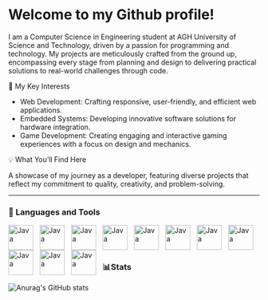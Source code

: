 # Welcome to my Github profile!

I am a Computer Science in Engineering student at AGH University of Science and Technology, driven by a passion for programming and technology. My projects are meticulously crafted from the ground up, encompassing every stage from planning and design to delivering practical solutions to real-world challenges through code.

🔧 My Key Interests
  - Web Development: Crafting responsive, user-friendly, and efficient web applications.
  - Embedded Systems: Developing innovative software solutions for hardware integration.
  - Game Development: Creating engaging and interactive gaming experiences with a focus on design and mechanics.

💡 What You’ll Find Here

A showcase of my journey as a developer, featuring diverse projects that reflect my commitment to quality, creativity, and problem-solving.

---

### 🧰 Languages and Tools
<img align="left" alt="Java" width="50px" height="50px" style="padding-right:10px;" src="https://cdn.jsdelivr.net/gh/devicons/devicon@latest/icons/java/java-original.svg" />
<img align="left" alt="Java" width="50px" height="50px" style="padding-right:10px;" src="https://cdn.jsdelivr.net/gh/devicons/devicon@latest/icons/spring/spring-original.svg" />
<img align="left" alt="Java" width="50px" height="50px" style="padding-right:10px;" src="https://cdn.jsdelivr.net/gh/devicons/devicon@latest/icons/cplusplus/cplusplus-original.svg" />
<img align="left" alt="Java" width="50px" height="50px" style="padding-right:10px;" src="https://cdn.jsdelivr.net/gh/devicons/devicon@latest/icons/git/git-original.svg" />
<img align="left" alt="Java" width="50px" height="50px" style="padding-right:10px;" src="https://cdn.jsdelivr.net/gh/devicons/devicon@latest/icons/docker/docker-original.svg" />
<img align="left" alt="Java" width="50px" height="50px" style="padding-right:10px;" src="https://cdn.jsdelivr.net/gh/devicons/devicon@latest/icons/postgresql/postgresql-original.svg" />
<img align="left" alt="Java" width="50px" height="50px" style="padding-right:10px;" src="https://cdn.jsdelivr.net/gh/devicons/devicon@latest/icons/html5/html5-original.svg" />
<img align="left" alt="Java" width="50px" height="50px" style="padding-right:10px;" src="https://cdn.jsdelivr.net/gh/devicons/devicon@latest/icons/css3/css3-original.svg" />                  
<img align="left" alt="Java" width="50px" height="50px" style="padding-right:10px;" src="https://cdn.jsdelivr.net/gh/devicons/devicon@latest/icons/javascript/javascript-original.svg" />
<img align="left" alt="Java" width="50px" height="50px" style="padding-right:10px;" src="https://cdn.jsdelivr.net/gh/devicons/devicon@latest/icons/react/react-original.svg" />
<img align="left" alt="Java" width="50px" height="50px" style="padding-right:10px;" src="https://cdn.jsdelivr.net/gh/devicons/devicon@latest/icons/arduino/arduino-original.svg" />

<br/>
<br/>

# 

### 📊Stats
![Anurag's GitHub stats](https://github-readme-stats.vercel.app/api?username=KamilGarbacki&show_icons=true&theme=onedark&hide=stars)                             
